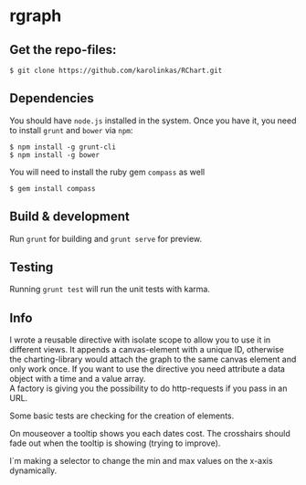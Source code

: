 # rgraph

## Get the repo-files:

```
$ git clone https://github.com/karolinkas/RChart.git
```

## Dependencies

You should have `node.js` installed in the system. Once you have it, you need to install `grunt` and `bower` via `npm`:

```
$ npm install -g grunt-cli
$ npm install -g bower
```

You will need to install the ruby gem `compass` as well

```
$ gem install compass
```


## Build & development

Run `grunt` for building and `grunt serve` for preview.


## Testing

Running `grunt test` will run the unit tests with karma.

## Info
I wrote a reusable directive with isolate scope to allow you to use it in different views.
It appends a canvas-element with a unique ID, otherwise the charting-library would attach the graph to the same canvas element and only work once. If you want to use the directive you need attribute a data object with a time and a value array.     
A factory is giving you the possibility to do http-requests if you pass in an URL. 

Some basic tests are checking for the creation of elements.

On mouseover a tooltip shows you each dates cost.
The crosshairs should fade out when the tooltip is showing (trying to improve).

I´m making a selector to change the min and max values on the x-axis dynamically.
